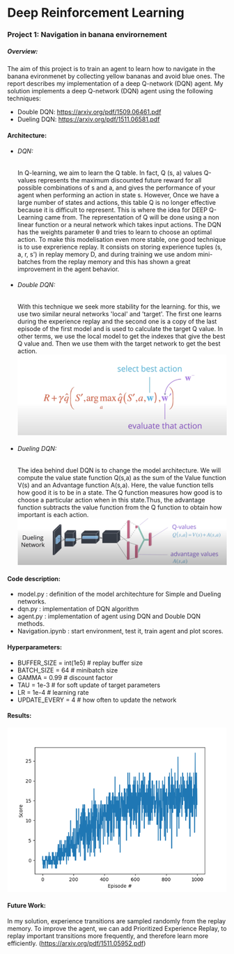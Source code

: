 # Deep Reinforcement Learning

### Project 1: Navigation in banana envirornement

##### Overview:

The aim of this project is to train an agent to learn how to navigate in the banana evironmenet by collecting yellow bananas and avoid blue ones. The report describes my implementation of a deep Q-network (DQN) agent. My solution implements a deep Q-network (DQN) agent using the following techniques:

- Double DQN: https://arxiv.org/pdf/1509.06461.pdf
- Dueling DQN: https://arxiv.org/pdf/1511.06581.pdf

#### Architecture:

- ###### DQN:

  In Q-learning, we aim to learn the Q table. In fact, Q (s, a) values Q-values represents the maximum discounted future reward for all possible combinations of s and a, and gives the performance of your agent when performing an action in state s. However, Once we have a large number of states and actions, this table Q is no longer effective because it is difficult to represent. This is where the idea for DEEP Q-Learning came from. The representation of Q will be done using a non linear function or a neural network which takes input actions. The DQN has the weights parameter θ and tries to learn to choose an optimal action. To make this modelisation even more stable, one good technique is to use exprerience replay. It consists on storing experience tuples (s, a, r, s') in replay memory D, and during training we use andom mini-batches from the replay memory and this has shown a great improvement in the agent behavior.

- ###### Double DQN:

  With this technique we seek more stability for the learning. for this, we use two similar neural networks 'local' and 'target'. The first one learns during the experience replay and the second one is a copy of the last episode of the first model and is used to calculate the target Q value. In other terms, we use the local model to get the indexes that give the best Q value and. Then we use them with the target network to get the best action.
  ![image](images/double_dqn.png)

- ###### Dueling DQN:

  The idea behind duel DQN is to change the model architecture. We will compute the value state function Q(s,a) as the sum of the Value function V(s) and an Advantage function A(s,a). Here, the value function tells how good it is to be in a state. The Q function measures how good is to choose a particular action when in this state.Thus, the advantage function subtracts the value function from the Q function to obtain how important is each action.
  ![image](images/duel_dqn.png)

#### Code description:

- model.py : definition of the model architechture for Simple and Dueling networks.
- dqn.py : implementation of DQN algorithm
- agent.py : implementation of agent using DQN and Double DQN methods.
- Navigation.ipynb : start environment, test it, train agent and plot scores.

#### Hyperparameters:

- BUFFER_SIZE = int(1e5)          # replay buffer size
- BATCH_SIZE = 64                 # minibatch size
- GAMMA = 0.99                    # discount factor
- TAU = 1e-3                      # for soft update of target parameters
- LR = 1e-4                       # learning rate
- UPDATE_EVERY = 4                # how often to update the network

#### Results:

![image](results/double_dueling_dqn.png)

#### Future Work:

In my solution, experience transitions are sampled randomly from the replay memory. To improve the agent, we can add Prioritized Experience Replay, to replay important transitions more frequently, and therefore learn more efficiently. (https://arxiv.org/pdf/1511.05952.pdf)

